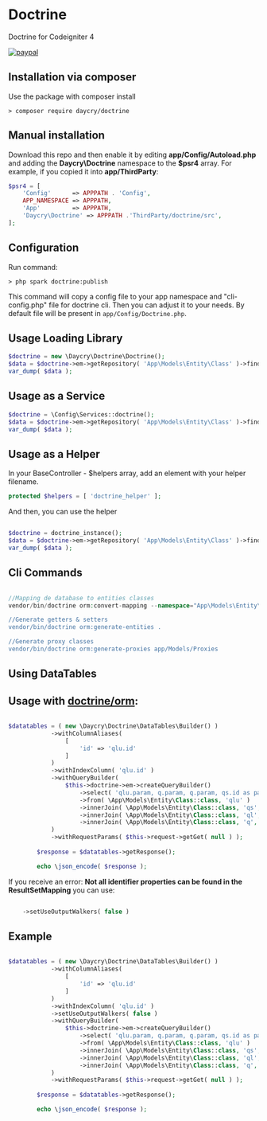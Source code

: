 # Doctrine

Doctrine for Codeigniter 4

[![paypal](https://www.paypalobjects.com/en_US/i/btn/btn_donateCC_LG.gif)](daycry9@gmail.com)

## Installation via composer

Use the package with composer install

	> composer require daycry/doctrine

## Manual installation

Download this repo and then enable it by editing **app/Config/Autoload.php** and adding the **Daycry\Doctrine**
namespace to the **$psr4** array. For example, if you copied it into **app/ThirdParty**:

```php
$psr4 = [
    'Config'      => APPPATH . 'Config',
    APP_NAMESPACE => APPPATH,
    'App'         => APPPATH,
    'Daycry\Doctrine' => APPPATH .'ThirdParty/doctrine/src',
];
```

## Configuration

Run command:

	> php spark doctrine:publish

This command will copy a config file to your app namespace and "cli-config.php" file for doctrine cli.
Then you can adjust it to your needs. By default file will be present in `app/Config/Doctrine.php`.


## Usage Loading Library

```php
$doctrine = new \Daycry\Doctrine\Doctrine();
$data = $doctrine->em->getRepository( 'App\Models\Entity\Class' )->findOneBy( array( 'id' => 1 ) );
var_dump( $data );

```

## Usage as a Service

```php
$doctrine = \Config\Services::doctrine();
$data = $doctrine->em->getRepository( 'App\Models\Entity\Class' )->findOneBy( array( 'id' => 1 ) );
var_dump( $data );

```

## Usage as a Helper

In your BaseController - $helpers array, add an element with your helper filename.

```php
protected $helpers = [ 'doctrine_helper' ];

```

And then, you can use the helper

```php

$doctrine = doctrine_instance();
$data = $doctrine->em->getRepository( 'App\Models\Entity\Class' )->findOneBy( array( 'id' => 1 ) );
var_dump( $data );

```

## Cli Commands

```php

//Mapping de database to entities classes
vendor/bin/doctrine orm:convert-mapping --namespace="App\Models\Entity\" --force --from-database annotation .

//Generate getters & setters
vendor/bin/doctrine orm:generate-entities .

//Generate proxy classes
vendor/bin/doctrine orm:generate-proxies app/Models/Proxies

```

## Using DataTables

Usage with [doctrine/orm](https://github.com/doctrine/doctrine2):
-----
```php

$datatables = ( new \Daycry\Doctrine\DataTables\Builder() )
            ->withColumnAliases(
                [
                    'id' => 'qlu.id'
                ]
            )
            ->withIndexColumn( 'qlu.id' )
            ->withQueryBuilder(
                $this->doctrine->em->createQueryBuilder()
                    ->select( 'qlu.param, q.param, q.param, qs.id as param, qlu.param, qlu.param' )
                    ->from( \App\Models\Entity\Class::class, 'qlu' )
                    ->innerJoin( \App\Models\Entity\Class::class, 'qs', \Doctrine\ORM\Query\Expr\Join::WITH, 'qs.id = qlu.*' )
                    ->innerJoin( \App\Models\Entity\Class::class, 'ql', \Doctrine\ORM\Query\Expr\Join::WITH, 'ql.id = qlu.*' )
                    ->innerJoin( \App\Models\Entity\Class::class, 'q', \Doctrine\ORM\Query\Expr\Join::WITH, 'q.id = ql.*' )
            )
            ->withRequestParams( $this->request->getGet( null ) );
        
        $response = $datatables->getResponse();

        echo \json_encode( $response );

```

If you receive an error: **Not all identifier properties can be found in the ResultSetMapping** you can use:

```php

    ->setUseOutputWalkers( false )
```
## Example

```php

$datatables = ( new \Daycry\Doctrine\DataTables\Builder() )
            ->withColumnAliases(
                [
                    'id' => 'qlu.id'
                ]
            )
            ->withIndexColumn( 'qlu.id' )
            ->setUseOutputWalkers( false )
            ->withQueryBuilder(
                $this->doctrine->em->createQueryBuilder()
                    ->select( 'qlu.param, q.param, q.param, qs.id as param, qlu.param, qlu.param' )
                    ->from( \App\Models\Entity\Class::class, 'qlu' )
                    ->innerJoin( \App\Models\Entity\Class::class, 'qs', \Doctrine\ORM\Query\Expr\Join::WITH, 'qs.id = qlu.*' )
                    ->innerJoin( \App\Models\Entity\Class::class, 'ql', \Doctrine\ORM\Query\Expr\Join::WITH, 'ql.id = qlu.*' )
                    ->innerJoin( \App\Models\Entity\Class::class, 'q', \Doctrine\ORM\Query\Expr\Join::WITH, 'q.id = ql.*' )
            )
            ->withRequestParams( $this->request->getGet( null ) );
        
        $response = $datatables->getResponse();

        echo \json_encode( $response );

```
